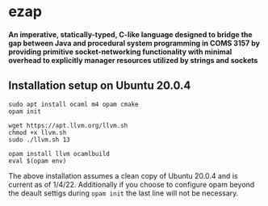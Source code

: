 # ezap 

####  An imperative, statically-typed, C-like language designed to bridge the gap between Java and procedural system programming in COMS 3157 by providing primitive socket-networking functionality with minimal overhead to explicitly manager resources utilized by strings and sockets

## Installation setup on Ubuntu 20.0.4


```
sudo apt install ocaml m4 opam cmake
opam init 

wget https://apt.llvm.org/llvm.sh
chmod +x llvm.sh
sudo ./llvm.sh 13

opam install llvm ocamlbuild
eval $(opam env)
```
The above installation assumes a clean copy of Ubuntu 20.0.4 and is current as of 1/4/22. Additionally if you choose to configure opam beyond the deault settigs during ```opam init``` the last line will not be necessary. 
